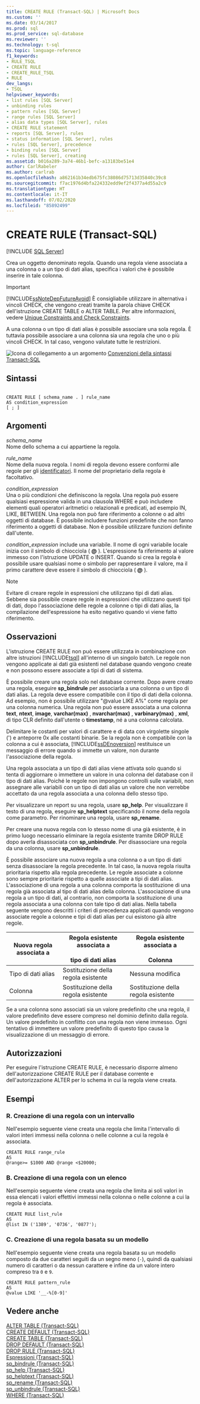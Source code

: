 ```yaml
---
title: CREATE RULE (Transact-SQL) | Microsoft Docs
ms.custom: ''
ms.date: 03/14/2017
ms.prod: sql
ms.prod_service: sql-database
ms.reviewer: ''
ms.technology: t-sql
ms.topic: language-reference
f1_keywords:
- RULE_TSQL
- CREATE RULE
- CREATE_RULE_TSQL
- RULE
dev_langs:
- TSQL
helpviewer_keywords:
- list rules [SQL Server]
- unbinding rules
- pattern rules [SQL Server]
- range rules [SQL Server]
- alias data types [SQL Server], rules
- CREATE RULE statement
- reports [SQL Server], rules
- status information [SQL Server], rules
- rules [SQL Server], precedence
- binding rules [SQL Server]
- rules [SQL Server], creating
ms.assetid: b016a289-3a74-46b1-befc-a13183be51e4
author: CarlRabeler
ms.author: carlrab
ms.openlocfilehash: a862161b34edb675fc38086d75713d35840c39c8
ms.sourcegitcommit: f7ac1976d4bfa224332edd9ef2f4377a4d55a2c9
ms.translationtype: HT
ms.contentlocale: it-IT
ms.lasthandoff: 07/02/2020
ms.locfileid: "85892499"
---
```

# <a name="create-rule-transact-sql"></a>CREATE RULE (Transact-SQL)
[!INCLUDE [SQL Server](../../includes/applies-to-version/sqlserver.md)]

  Crea un oggetto denominato regola. Quando una regola viene associata a una colonna o a un tipo di dati alias, specifica i valori che è possibile inserire in tale colonna.  
  
> [!IMPORTANT]  
>  [!INCLUDE[ssNoteDepFutureAvoid](../../includes/ssnotedepfutureavoid-md.md)] È consigliabile utilizzare in alternativa i vincoli CHECK, che vengono creati tramite la parola chiave CHECK dell'istruzione CREATE TABLE o ALTER TABLE. Per altre informazioni, vedere [Unique Constraints and Check Constraints](../../relational-databases/tables/unique-constraints-and-check-constraints.md).  
  
 A una colonna o un tipo di dati alias è possibile associare una sola regola. È tuttavia possibile associare a una colonna sia una regola che uno o più vincoli CHECK. In tal caso, vengono valutate tutte le restrizioni.  
  
 ![Icona di collegamento a un argomento](../../database-engine/configure-windows/media/topic-link.gif "Icona di collegamento a un argomento") [Convenzioni della sintassi Transact-SQL](../../t-sql/language-elements/transact-sql-syntax-conventions-transact-sql.md)  
  
## <a name="syntax"></a>Sintassi  
  
```syntaxsql
  
CREATE RULE [ schema_name . ] rule_name   
AS condition_expression  
[ ; ]  
```  
  
## <a name="arguments"></a>Argomenti  
 *schema_name*  
 Nome dello schema a cui appartiene la regola.  
  
 *rule_name*  
 Nome della nuova regola. I nomi di regola devono essere conformi alle regole per gli [identificatori](../../relational-databases/databases/database-identifiers.md). Il nome del proprietario della regola è facoltativo.  
  
 *condition_expression*  
 Una o più condizioni che definiscono la regola. Una regola può essere qualsiasi espressione valida in una clausola WHERE e può includere elementi quali operatori aritmetici o relazionali e predicati, ad esempio IN, LIKE, BETWEEN. Una regola non può fare riferimento a colonne o ad altri oggetti di database. È possibile includere funzioni predefinite che non fanno riferimento a oggetti di database. Non è possibile utilizzare funzioni definite dall'utente.  
  
 *condition_expression* include una variabile. Il nome di ogni variabile locale inizia con il simbolo di chiocciola ( **@** ). L'espressione fa riferimento al valore immesso con l'istruzione UPDATE o INSERT. Quando si crea la regola è possibile usare qualsiasi nome o simbolo per rappresentare il valore, ma il primo carattere deve essere il simbolo di chiocciola ( **@** ).  
  
> [!NOTE]  
>  Evitare di creare regole in espressioni che utilizzano tipi di dati alias. Sebbene sia possibile creare regole in espressioni che utilizzano questi tipi di dati, dopo l'associazione delle regole a colonne o tipi di dati alias, la compilazione dell'espressione ha esito negativo quando vi viene fatto riferimento.  
  
## <a name="remarks"></a>Osservazioni  
 L'istruzione CREATE RULE non può essere utilizzata in combinazione con altre istruzioni [!INCLUDE[tsql](../../includes/tsql-md.md)] all'interno di un singolo batch. Le regole non vengono applicate ai dati già esistenti nel database quando vengono create e non possono essere associate a tipi di dati di sistema.  
  
 È possibile creare una regola solo nel database corrente. Dopo avere creato una regola, eseguire **sp_bindrule** per associarla a una colonna o un tipo di dati alias. La regola deve essere compatibile con il tipo di dati della colonna. Ad esempio, non è possibile utilizzare "\@value LIKE A%" come regola per una colonna numerica. Una regola non può essere associata a una colonna **text**, **ntext**, **image**, **varchar(max)** , **nvarchar(max)** , **varbinary(max)** , **xml**, di tipo CLR definito dall'utente o **timestamp**, né a una colonna calcolata.  
  
 Delimitare le costanti per valori di carattere e di data con virgolette singole (') e anteporre 0x alle costanti binarie. Se la regola non è compatibile con la colonna a cui è associata, [!INCLUDE[ssDEnoversion](../../includes/ssdenoversion-md.md)] restituisce un messaggio di errore quando si immette un valore, non durante l'associazione della regola.  
  
 Una regola associata a un tipo di dati alias viene attivata solo quando si tenta di aggiornare o immettere un valore in una colonna del database con il tipo di dati alias. Poiché le regole non impongono controlli sulle variabili, non assegnare alle variabili con un tipo di dati alias un valore che non verrebbe accettato da una regola associata a una colonna dello stesso tipo.  
  
 Per visualizzare un report su una regola, usare **sp_help**. Per visualizzare il testo di una regola, eseguire **sp_helptext** specificando il nome della regola come parametro. Per rinominare una regola, usare **sp_rename**.  
  
 Per creare una nuova regola con lo stesso nome di una già esistente, è in primo luogo necessario eliminare la regola esistente tramite DROP RULE dopo averla disassociata con **sp_unbindrule**. Per disassociare una regola da una colonna, usare **sp_unbindrule**.  
  
 È possibile associare una nuova regola a una colonna o a un tipo di dati senza disassociare la regola precedente. In tal caso, la nuova regola risulta prioritaria rispetto alla regola precedente. Le regole associate a colonne sono sempre prioritarie rispetto a quelle associate a tipi di dati alias. L'associazione di una regola a una colonna comporta la sostituzione di una regola già associata al tipo di dati alias della colonna. L'associazione di una regola a un tipo di dati, al contrario, non comporta la sostituzione di una regola associata a una colonna con tale tipo di dati alias. Nella tabella seguente vengono descritti i criteri di precedenza applicati quando vengono associate regole a colonne e tipi di dati alias per cui esistono già altre regole.  
  
|Nuova regola associata a|Regola esistente associata a<br /><br /> tipo di dati alias|Regola esistente associata a<br /><br /> Colonna|  
|-----------------------|-------------------------------------------|----------------------------------|  
|Tipo di dati alias|Sostituzione della regola esistente|Nessuna modifica|  
|Colonna|Sostituzione della regola esistente|Sostituzione della regola esistente|  
  
 Se a una colonna sono associati sia un valore predefinito che una regola, il valore predefinito deve essere compreso nel dominio definito dalla regola. Un valore predefinito in conflitto con una regola non viene immesso. Ogni tentativo di immettere un valore predefinito di questo tipo causa la visualizzazione di un messaggio di errore.  
  
## <a name="permissions"></a>Autorizzazioni  
 Per eseguire l'istruzione CREATE RULE, è necessario disporre almeno dell'autorizzazione CREATE RULE per il database corrente e dell'autorizzazione ALTER per lo schema in cui la regola viene creata.  
  
## <a name="examples"></a>Esempi  
  
### <a name="a-creating-a-rule-with-a-range"></a>R. Creazione di una regola con un intervallo  
 Nell'esempio seguente viene creata una regola che limita l'intervallo di valori interi immessi nella colonna o nelle colonne a cui la regola è associata.  
  
```  
CREATE RULE range_rule  
AS   
@range>= $1000 AND @range <$20000;  
```  
  
### <a name="b-creating-a-rule-with-a-list"></a>B. Creazione di una regola con un elenco  
 Nell'esempio seguente viene creata una regola che limita ai soli valori in essa elencati i valori effettivi immessi nella colonna o nelle colonne a cui la regola è associata.  
  
```  
CREATE RULE list_rule  
AS   
@list IN ('1389', '0736', '0877');  
```  
  
### <a name="c-creating-a-rule-with-a-pattern"></a>C. Creazione di una regola basata su un modello  
 Nell'esempio seguente viene creata una regola basata su un modello composto da due caratteri seguiti da un segno meno (`-`), quindi da qualsiasi numero di caratteri o da nessun carattere e infine da un valore intero compreso tra `0` e `9`.  
  
```  
CREATE RULE pattern_rule   
AS  
@value LIKE '__-%[0-9]'  
```  
  
## <a name="see-also"></a>Vedere anche  
 [ALTER TABLE &#40;Transact-SQL&#41;](../../t-sql/statements/alter-table-transact-sql.md)   
 [CREATE DEFAULT &#40;Transact-SQL&#41;](../../t-sql/statements/create-default-transact-sql.md)   
 [CREATE TABLE &#40;Transact-SQL&#41;](../../t-sql/statements/create-table-transact-sql.md)   
 [DROP DEFAULT &#40;Transact-SQL&#41;](../../t-sql/statements/drop-default-transact-sql.md)   
 [DROP RULE &#40;Transact-SQL&#41;](../../t-sql/statements/drop-rule-transact-sql.md)   
 [Espressioni &#40;Transact-SQL&#41;](../../t-sql/language-elements/expressions-transact-sql.md)   
 [sp_bindrule &#40;Transact-SQL&#41;](../../relational-databases/system-stored-procedures/sp-bindrule-transact-sql.md)   
 [sp_help &#40;Transact-SQL&#41;](../../relational-databases/system-stored-procedures/sp-help-transact-sql.md)   
 [sp_helptext &#40;Transact-SQL&#41;](../../relational-databases/system-stored-procedures/sp-helptext-transact-sql.md)   
 [sp_rename &#40;Transact-SQL&#41;](../../relational-databases/system-stored-procedures/sp-rename-transact-sql.md)   
 [sp_unbindrule &#40;Transact-SQL&#41;](../../relational-databases/system-stored-procedures/sp-unbindrule-transact-sql.md)   
 [WHERE &#40;Transact-SQL&#41;](../../t-sql/queries/where-transact-sql.md)  
  
  
